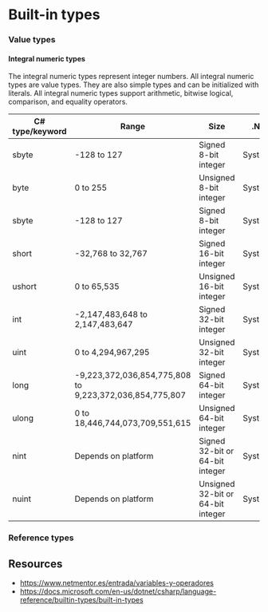 # Built-in types

### Value types

#### Integral numeric types

The integral numeric types represent integer numbers. All integral numeric types are value types. They are also simple types and can be initialized with literals. All integral numeric types support arithmetic, bitwise logical, comparison, and equality operators.

| C# type/keyword | Range | Size | .NET type |
| --- | --- | --- | --- |
| sbyte | -128 to 127 | Signed 8-bit integer | System.SByte |
| byte | 0 to 255 | Unsigned 8-bit integer | System.Byte |
| sbyte | -128 to 127 | Signed 8-bit integer |	System.SByte |
| short | -32,768 to 32,767 | Signed 16-bit integer | System.Int16 |
| ushort | 0 to 65,535 | Unsigned 16-bit integer |	System.UInt16 |
| int | -2,147,483,648 to 2,147,483,647 | Signed 32-bit integer | System.Int32 |
| uint | 0 to 4,294,967,295 | Unsigned 32-bit integer |	System.UInt32 |
| long | -9,223,372,036,854,775,808 to 9,223,372,036,854,775,807 | Signed 64-bit integer | System.Int64 |
| ulong | 0 to 18,446,744,073,709,551,615 | Unsigned 64-bit integer | System.UInt64 |
| nint | Depends on platform | Signed 32-bit or 64-bit integer | System.IntPtr |
| nuint | Depends on platform | Unsigned 32-bit or 64-bit integer | System.UIntPtr |

### Reference types

## Resources
* https://www.netmentor.es/entrada/variables-y-operadores
* https://docs.microsoft.com/en-us/dotnet/csharp/language-reference/builtin-types/built-in-types

